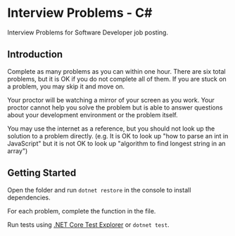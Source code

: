 # Interview Problems - C#

Interview Problems for Software Developer job posting.

## Introduction

Complete as many problems as you can within one hour.
There are six total problems, but it is OK if you do not complete all of them.
If you are stuck on a problem, you may skip it and move on.

Your proctor will be watching a mirror of your screen as you work.
Your proctor cannot help you solve the problem but is able to answer
questions about your development environment or the problem itself.

You may use the internet as a reference, but you should not look up the solution
to a problem directly.
(e.g. It is OK to look up "how to parse an int in JavaScript"
but it is not OK to look up "algorithm to find longest string in an array")

## Getting Started

Open the folder and run `dotnet restore` in the console to install dependencies.

For each problem, complete the function in the file.

Run tests using [.NET Core Test Explorer][1] or `dotnet test`.

[1]: https://marketplace.visualstudio.com/items?itemName=formulahendry.dotnet-test-explorer
